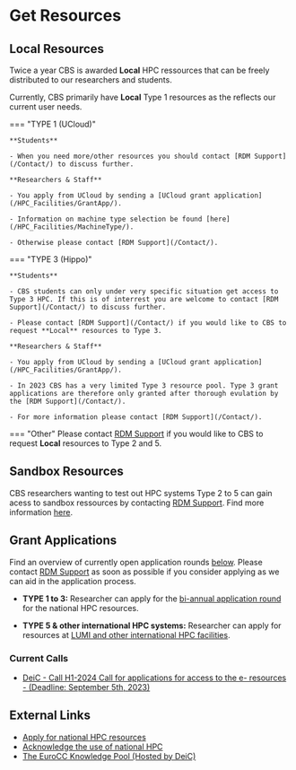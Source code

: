 # Get Resources

## Local Resources
Twice a year CBS is awarded **Local** HPC ressources that can be freely distributed to our researchers and students. 

Currently, CBS primarily have **Local** Type 1 resources as the reflects our current user needs.

=== "TYPE 1 (UCloud)"
    
    **Students**

    - When you need more/other resources you should contact [RDM Support](/Contact/) to discuss further. 

    **Researchers & Staff**
    
    - You apply from UCloud by sending a [UCloud grant application](/HPC_Facilities/GrantApp/). 
    
    - Information on machine type selection be found [here](/HPC_Facilities/MachineType/). 
    
    - Otherwise please contact [RDM Support](/Contact/).

=== "TYPE 3 (Hippo)"
    
    **Students**

    - CBS students can only under very specific situation get access to Type 3 HPC. If this is of interrest you are welcome to contact [RDM Support](/Contact/) to discuss further.

    - Please contact [RDM Support](/Contact/) if you would like to CBS to request **Local** resources to Type 3.

    **Researchers & Staff**
    
    - You apply from UCloud by sending a [UCloud grant application](/HPC_Facilities/GrantApp/). 
    
    - In 2023 CBS has a very limited Type 3 resource pool. Type 3 grant applications are therefore only granted after thorough evulation by the [RDM Support](/Contact/).
    
    - For more information please contact [RDM Support](/Contact/).

=== "Other"
    Please contact [RDM Support](/Contact/) if you would like to CBS to request **Local** resources to Type 2 and 5.

## Sandbox Resources
CBS researchers wanting to test out HPC systems Type 2 to 5 can gain acess to sandbox ressources by contacting [RDM Support](/Contact/). Find more information [here](https://www.deic.dk/en/Supercomputing/Instructions-and-Guides/Access-to-HPC-Sandbox).

## Grant Applications
Find an overview of currently open application rounds [below](/getresources/#current-calls/). Please contact [RDM Support](/Contact/) as soon as possible if you consider applying as we can aid in the application process.

- **TYPE 1 to 3:** Researcher can apply for the [bi-annual application round](https://www.deic.dk/en/supercomputing/Apply-for-HPC-resources) for the national HPC resources. 

- **TYPE 5 & other international HPC systems:** Researcher can apply for resources at [LUMI and other international HPC facilities](https://www.deic.dk/en/Supercomputing/International-HPC-Facilities). 

### Current Calls

- [DeiC - Call H1-2024 Call for applications for access to the e- resources - (Deadline: September 5th, 2023)](https://www.deic.dk/en/supercomputing/Apply-for-HPC-resources)

## External Links
- [Apply for national HPC resources](https://www.deic.dk/en/supercomputing/Apply-for-HPC-resources)
- [Acknowledge the use of national HPC](https://www.deic.dk/en/Supercomputing/Instructions-and-Guides/Remember-to-acknowledge-the-use-of-national-hpc) 
- [The EuroCC Knowledge Pool (Hosted by DeiC)](https://deic-hpc.github.io/EuroCC-knowledgepool/)